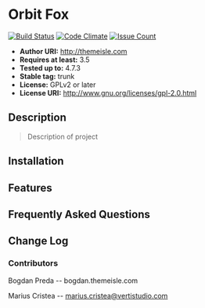 # Orbit Fox
[![Build Status](https://travis-ci.org/Codeinwp/orbit-fox.svg?branch=master)](https://travis-ci.org/Codeinwp/orbit-fox)
[![Code Climate](https://codeclimate.com/github/Codeinwp/orbit-fox/badges/gpa.svg)](https://codeclimate.com/github/Codeinwp/orbit-fox)
[![Issue Count](https://codeclimate.com/github/Codeinwp/orbit-fox/badges/issue_count.svg)](https://codeclimate.com/github/Codeinwp/orbit-fox)

- **Author URI:** http://themeisle.com
- **Requires at least:** 3.5
- **Tested up to:** 4.7.3
- **Stable tag:** trunk
- **License:** GPLv2 or later
- **License URI:** http://www.gnu.org/licenses/gpl-2.0.html

## Description
> Description of project

## Installation

## Features

## Frequently Asked Questions

## Change Log

### Contributors
Bogdan Preda -- bogdan.themeisle.com

Marius Cristea -- marius.cristea@vertistudio.com